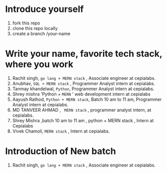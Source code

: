 # Introduce yourself

1. fork this repo
2. clone this repo locally
3. create a branch /your-name

# Write your name, favorite tech stack, where you work 

1. Rachit singh, `go lang + MERN stack` , Associate engineer at cepialabs.  
2. Anubhav, `SQL + MERN stack` , Programmer Analyst intern at cepialabs. 
3. Tanmay khandelwal, `Python`, Programmer Analyst intern at cepialabs. 
4. Shrey mishra 'Python + `MERN` ' web development intern at cepialabs
5. Aayush Rathod, `Python + MERN stack`, Batch 10 am to 11 am, Programmer Analyst intern at cepialabs.
6. MD TANVEER AHMAD , ` MERN stack` , programmer analyst intern, at cepialabs.
7. Shrey Mishra ,batch 10 am  to 11 am , python + MERN stack , Intern at Cepialabs 
8. Vivek Chamoli, `MERN stack` , Intern at cepialabs.


# Introduction of New batch 

1. Rachit singh, `go lang + MERN stack` , Associate engineer at cepialabs.  

